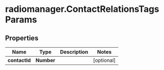 # radiomanager.ContactRelationsTagsParams

## Properties
Name | Type | Description | Notes
------------ | ------------- | ------------- | -------------
**contactId** | **Number** |  | [optional] 


